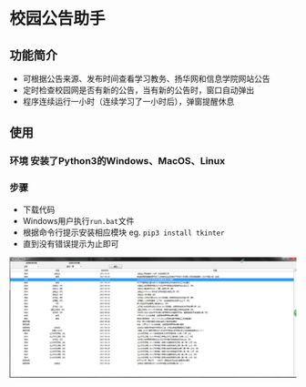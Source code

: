 # 校园公告助手

## 功能简介
- 可根据公告来源、发布时间查看学习教务、扬华网和信息学院网站公告
- 定时检查校园网是否有新的公告，当有新的公告时，窗口自动弹出
- 程序连续运行一小时（连续学习了一小时后），弹窗提醒休息

## 使用

### 环境 安装了Python3的Windows、MacOS、Linux

### 步骤
- 下载代码
- Windows用户执行`run.bat`文件
- 根据命令行提示安装相应模块 eg. `pip3 install tkinter`
- 直到没有错误提示为止即可

![eg](截图.png)
